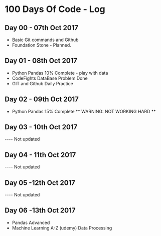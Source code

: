 # 100 Days Of Code - Log

## Day 00 - 07th Oct 2017
* Basic Git commands and Github
* Foundation Stone - Planned.
## Day 01 - 08th Oct 2017
* Python Pandas 10% Complete - play with data
* CodeFights DataBase Problem Done
* GIT and Github Daily Practice
## Day 02 - 09th Oct 2017
* Python Pandas 15% Complete
** WARNING: NOT WORKING HARD **
## Day 03 - 10th Oct 2017
---- Not updated
## Day 04 - 11th Oct 2017
---- Not updated
## Day 05 -12th Oct 2017
---- Not updated
## Day 06 -13th Oct 2017
* Pandas Advanced
* Machine Learning A-Z (udemy) Data Processing
